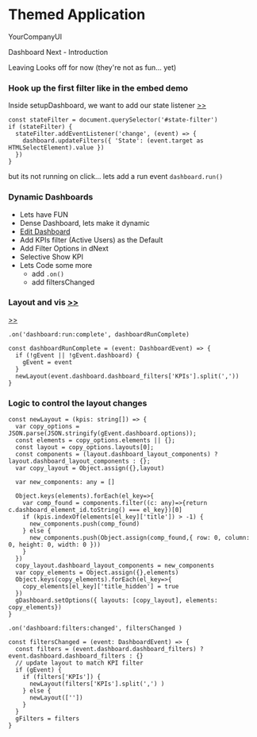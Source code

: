 # Themed Application

YourCompanyUI

Dashboard Next - Introduction

Leaving Looks off for now (they're not as fun... yet)

### Hook up the first filter like in the embed demo
Inside setupDashboard, we want to add our state listener [>>](./demo.ts?line=38)
```
const stateFilter = document.querySelector('#state-filter')
if (stateFilter) {
  stateFilter.addEventListener('change', (event) => {
    dashboard.updateFilters({ 'State': (event.target as HTMLSelectElement).value })
  })
}
```

but its not running on click... lets add a run event
`dashboard.run()`


### Dynamic Dashboards
- Lets have FUN
- Dense Dashboard, lets make it dynamic
- [Edit Dashboard](https://master.dev.looker.com/dashboards/2467)
- Add KPIs filter (Active Users) as the Default
- Add Filter Options in dNext
- Selective Show KPI
- Lets Code some more
  - add `.on()`
  - add filtersChanged

### Layout and vis [>>](./options.example.json)

[>>](./demo.ts?line=77)

```
.on('dashboard:run:complete', dashboardRunComplete)
```
```
const dashboardRunComplete = (event: DashboardEvent) => {
  if (!gEvent || !gEvent.dashboard) {
    gEvent = event
  }
  newLayout(event.dashboard.dashboard_filters['KPIs'].split(','))
}
```

### Logic to control the layout changes
```
const newLayout = (kpis: string[]) => {
  var copy_options = JSON.parse(JSON.stringify(gEvent.dashboard.options));
  const elements = copy_options.elements || {};
  const layout = copy_options.layouts[0];
  const components = (layout.dashboard_layout_components) ? layout.dashboard_layout_components : {};
  var copy_layout = Object.assign({},layout)
  
  var new_components: any = []
  
  Object.keys(elements).forEach(el_key=>{
    var comp_found = components.filter((c: any)=>{return c.dashboard_element_id.toString() === el_key})[0]
    if (kpis.indexOf(elements[el_key]['title']) > -1) {
      new_components.push(comp_found)
    } else {
      new_components.push(Object.assign(comp_found,{ row: 0, column: 0, height: 0, width: 0 }))
    }
  })
  copy_layout.dashboard_layout_components = new_components
  var copy_elements = Object.assign({},elements)
  Object.keys(copy_elements).forEach(el_key=>{
    copy_elements[el_key]['title_hidden'] = true
  })
  gDashboard.setOptions({ layouts: [copy_layout], elements: copy_elements})
}
```

```
.on('dashboard:filters:changed', filtersChanged )
```


```
const filtersChanged = (event: DashboardEvent) => {
  const filters = (event.dashboard.dashboard_filters) ? event.dashboard.dashboard_filters : {}
  // update layout to match KPI filter
  if (gEvent) {
    if (filters['KPIs']) {
      newLayout(filters['KPIs'].split(',') )
    } else {
      newLayout([''])
    }
  }
  gFilters = filters
}
```

